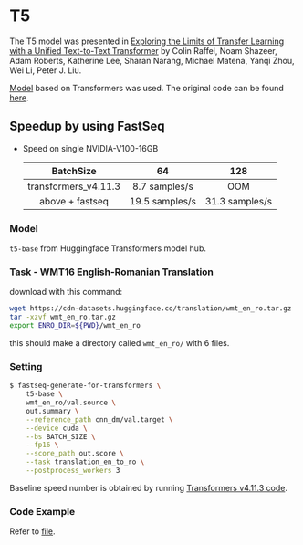 # T5
The T5 model was presented in [Exploring the Limits of Transfer Learning with a Unified Text-to-Text Transformer](https://arxiv.org/pdf/1910.10683.pdf) by Colin Raffel, Noam Shazeer, Adam Roberts, Katherine Lee, Sharan Narang, Michael Matena, Yanqi Zhou, Wei Li, Peter J. Liu.

[Model](https://huggingface.co/transformers/model_doc/t5.html) based on Transformers was used. The original code can be found [here](https://github.com/google-research/text-to-text-transfer-transformer).

## Speedup by using FastSeq

- Speed on single NVIDIA-V100-16GB

  |       BatchSize      |        64       |      128       |
  |:--------------------:|:---------------:|:--------------:|
  |   transformers_v4.11.3 |  8.7 samples/s  |      OOM       |
  |   above + fastseq    |  19.5 samples/s | 31.3 samples/s  |


### Model
`t5-base` from Huggingface Transformers model hub.

### Task - WMT16 English-Romanian Translation

download with this command:
```bash
wget https://cdn-datasets.huggingface.co/translation/wmt_en_ro.tar.gz
tar -xzvf wmt_en_ro.tar.gz
export ENRO_DIR=${PWD}/wmt_en_ro
```
this should make a directory called `wmt_en_ro/` with 6 files.

### Setting

```bash
$ fastseq-generate-for-transformers \
    t5-base \
    wmt_en_ro/val.source \
    out.summary \
    --reference_path cnn_dm/val.target \
    --device cuda \
    --bs BATCH_SIZE \
    --fp16 \
    --score_path out.score \
    --task translation_en_to_ro \
    --postprocess_workers 3
```
Baseline speed number is obtained by running [Transformers v4.11.3 code](https://github.com/huggingface/transformers/blob/b0892fa0e8df02d683e05e625b3903209bff362d/examples/seq2seq/run_eval.py).

### Code Example
Refer to [file](../../tests/optimizer/transformers/test_t5_optimizer.py).
